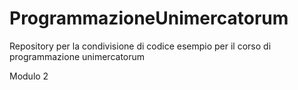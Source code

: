 # ProgrammazioneUnimercatorum
Repository per la condivisione di codice esempio per il corso di programmazione unimercatorum

Modulo 2